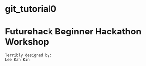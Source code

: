 # git_tutorial0

Futurehack Beginner Hackathon Workshop
===

```
Terribly designed by:
Lee Kah Kin
```